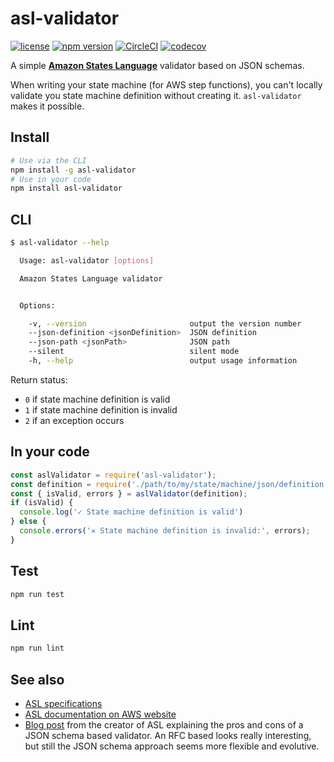 # asl-validator

[![license](https://img.shields.io/badge/License-Apache%202.0-blue.svg)](https://github.com/airware/asl-validator/blob/master/LICENSE)
[![npm version](https://badge.fury.io/js/asl-validator.svg)](https://badge.fury.io/js/asl-validator)
[![CircleCI](https://circleci.com/gh/airware/asl-validator/tree/master.svg?style=svg)](https://circleci.com/gh/airware/asl-validator/tree/master)
[![codecov](https://codecov.io/gh/airware/asl-validator/branch/master/graph/badge.svg)](https://codecov.io/gh/airware/asl-validator)


A simple [**Amazon States Language**](https://states-language.net/spec.html) validator based on JSON schemas.

When writing your state machine (for AWS step functions), you can't locally validate you state machine definition without creating it. `asl-validator` makes it possible.

## Install
```bash
# Use via the CLI
npm install -g asl-validator
# Use in your code
npm install asl-validator
```

## CLI
```bash
$ asl-validator --help

  Usage: asl-validator [options]

  Amazon States Language validator


  Options:

    -v, --version                       output the version number
    --json-definition <jsonDefinition>  JSON definition
    --json-path <jsonPath>              JSON path
    --silent                            silent mode
    -h, --help                          output usage information
```
Return status:
- `0` if state machine definition is valid
- `1` if state machine definition is invalid
- `2` if an exception occurs

## In your code
```javascript
const aslValidator = require('asl-validator');
const definition = require('./path/to/my/state/machine/json/definition');
const { isValid, errors } = aslValidator(definition);
if (isValid) {
  console.log('✓ State machine definition is valid')
} else {
  console.errors('✕ State machine definition is invalid:', errors);
}
```

## Test
```bash
npm run test
```

## Lint
```bash
npm run lint
```

## See also
- [ASL specifications](https://states-language.net/spec.html)
- [ASL documentation on AWS website](http://docs.aws.amazon.com/step-functions/latest/dg/concepts-amazon-states-language.html)
- [Blog post](https://www.tbray.org/ongoing/When/201x/2016/12/01/J2119-Validator) from the creator of ASL explaining the pros and cons of a JSON schema based validator. An RFC based looks really interesting, but still the JSON schema approach seems more flexible and evolutive.
